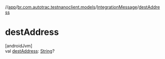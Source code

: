 //[app](../../../index.md)/[br.com.autotrac.testnanoclient.models](../index.md)/[IntegrationMessage](index.md)/[destAddress](dest-address.md)

# destAddress

[androidJvm]\
val [destAddress](dest-address.md): [String](https://kotlinlang.org/api/latest/jvm/stdlib/kotlin/-string/index.html)?
